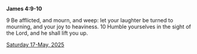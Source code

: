 **James 4:9-10**

9 Be afflicted, and mourn, and weep: let your laughter be turned to mourning, and your joy to heaviness. 10 Humble yourselves in the sight of the Lord, and he shall lift you up.

[Saturday 17-May, 2025](https://getbible.net/kjv/James/4/9-10)
